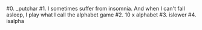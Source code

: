 #0. _putchar
#1. I sometimes suffer from insomnia. And when I can't fall asleep, I play what I call the alphabet game
#2. 10 x alphabet
#3. islower
#4. isalpha
